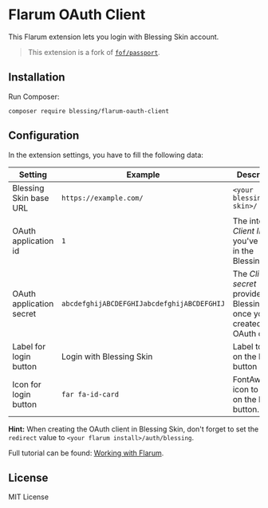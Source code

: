 # Flarum OAuth Client

This Flarum extension lets you login with Blessing Skin account.

> This extension is a fork of [`fof/passport`](https://github.com/FriendsOfFlarum/passport).

## Installation

Run Composer:

```
composer require blessing/flarum-oauth-client
```

## Configuration

In the extension settings, you have to fill the following data:

Setting | Example | Description
--- | --- | ---
Blessing Skin base URL | `https://example.com/` | `<your blessing skin>/`
OAuth application id | `1` | The integer *Client ID* you've made in the Blessing Skin
OAuth application secret | `abcdefghijABCDEFGHIJabcdefghijABCDEFGHIJ` | The *Client secret* provided by Blessing Skin once you created the OAuth client
Label for login button | Login with Blessing Skin | Label to place on the login button
Icon for login button | `far fa-id-card` | FontAwesome icon to place on the login button.

**Hint:** When creating the OAuth client in Blessing Skin, don't forget to set the `redirect` value to `<your flarum install>/auth/blessing`.

Full tutorial can be found: [Working with Flarum](https://blessing.netlify.app/en/flarum.html).

## License

MIT License
